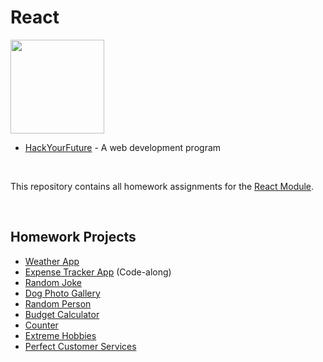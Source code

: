 # React

<img src="https://user-images.githubusercontent.com/87442098/143490172-7780bc7b-51c7-4f44-9048-f3cc7229550b.png" width="150">

* [HackYourFuture](https://github.com/HackYourFuture) - A web development program

<br/>

This repository contains all homework assignments for the [React Module](https://github.com/HackYourFuture/React).

</br>

## Homework Projects
* [Weather App](https://jovial-williams-714386.netlify.app/)
* [Expense Tracker App](https://condescending-northcutt-b1b458.netlify.app/) (Code-along)
* [Random Joke](https://pedantic-turing-52b0c6.netlify.app/)
* [Dog Photo Gallery](https://agitated-perlman-e0ee48.netlify.app/)
* [Random Person](https://hardcore-brown-80979e.netlify.app/)
* [Budget Calculator](https://hardcore-poitras-0f4aa5.netlify.app/)
* [Counter](https://hardcore-williams-9b0c29.netlify.app/)
* [Extreme Hobbies](https://fervent-lamarr-b821a6.netlify.app/)
* [Perfect Customer Services](https://romantic-kowalevski-487e26.netlify.app/)
